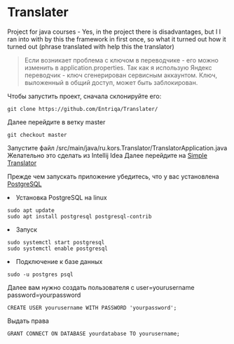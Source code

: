 # Translater
Project for java courses - Yes, in the project there is disadvantages, but I I ran into with by this the framework in first once, so what it turned out how it turned out (phrase translated with help this the translator)
>Если возникает проблема с ключом в переводчике - его можно изменить в application.properties. Так как я использую Яндекс переводчик - ключ сгенерирован сервисным аккаунтом. Ключ, выложенный в общий доступ, может быть заблокирован.


Чтобы запустить проект, сначала склонируйте его:
```
git clone https://github.com/Entriqa/Translater/
```
Далее перейдите в ветку master
```
git checkout master
```
Запустите файл /src/main/java/ru.kors.Translator/TranslatorApplication.java
Желательно это сделать из Intellij Idea
Далее перейдите на <a href="http://localhost:8080/" target="_blank">Simple Translator</a>

Прежде чем запускать приложение убедитесь, что у вас установлена <a href="https://www.postgresql.org/download/windows/" target="_blank">PostgreSQL</a>
<li>Установка PostgreSQL на linux</li>

```
sudo apt update
sudo apt install postgresql postgresql-contrib
```
<li>Запуск</li>

```
sudo systemctl start postgresql
sudo systemctl enable postgresql
```
<li>Подключение к базе данных</li>

```
sudo -u postgres psql
```
Далее вам нужно создать пользователя с user=yourusername password=yourpassword

```
CREATE USER yourusername WITH PASSWORD 'yourpassword';
```
Выдать права

```
GRANT CONNECT ON DATABASE yourdatabase TO yourusername;
```

